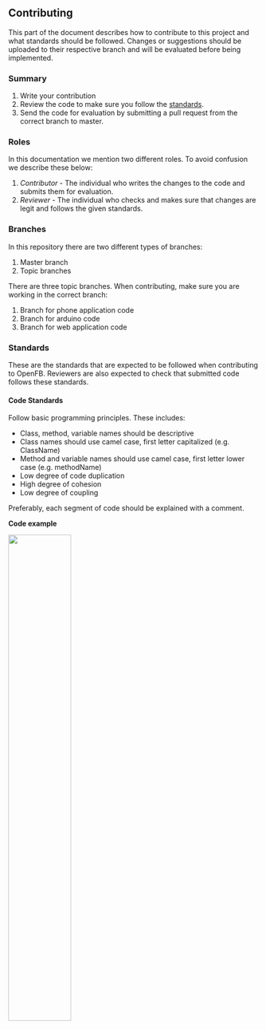 
## Contributing

This part of the document describes how to contribute to this project and what standards should be followed. Changes or suggestions should be uploaded to their respective branch and will be evaluated before being implemented.

### Summary

1. Write your contribution
1. Review the code to make sure you follow the [standards](#standards).
1. Send the code for evaluation by submitting a pull request from the correct branch to master.

### Roles

In this documentation we mention two different roles. To avoid confusion we describe these below:

1. *Contributor* - The individual who writes the changes to the code and submits them for evaluation.
1. *Reviewer* - The individual who checks and makes sure that changes are legit and follows the given standards.

### Branches

In this repository there are two different types of branches:

1. Master branch
1. Topic branches

There are three topic branches. When contributing, make sure you are working in the correct branch:

1. Branch for phone application code
1. Branch for arduino code
1. Branch for web application code

### Standards

These are the standards that are expected to be followed when contributing to OpenFB. Reviewers are also expected to check that submitted code follows these standards.

#### Code Standards

Follow basic programming principles. These includes:
* Class, method, variable names should be descriptive
* Class names should use camel case, first letter capitalized (e.g. ClassName)
* Method and variable names should use camel case, first letter lower case (e.g. methodName)
* Low degree of code duplication
* High degree of cohesion
* Low degree of coupling

Preferably, each segment of code should be explained with a comment.

**Code example**

<img src="https://user-images.githubusercontent.com/35686045/57139908-ba627180-6db6-11e9-987b-010489e4e500.png" width="50%"></img> 
